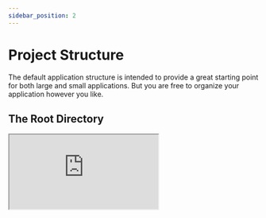 ```yaml
---
sidebar_position: 2
---
```


# Project Structure

The default application structure is intended to provide a great starting point for both large and small
applications. But you are free to organize your application however you like.

## The Root Directory

<iframe
src="https://codesandbox.io/embed/github/Aka-The-Archivist/aka.backend?module=/main.js&autoresize=1&moduleview=1&hidenavigation=1&editorsize=65&expanddevtools=1&theme=dark&view=editor&previewwindow=console"
style={{
width: "100%",
height: "500px",
border: "0",
borderRadius: "8px",
overflow: "hidden"
}}
/>

## /config

This folder contains all the configuration settings for your application, including database connections, server
settings, and other important options. These configurations are written in ES6 and are exported as an object, making it
easy to access and modify them throughout your code. By keeping your configuration settings in a separate folder, you
can easily manage different environments and deploy your application to various platforms with different configurations.

### /config/app.js

```js
export default {

    /**
     |--------------------------------------------------------------------------
     | Application Name
     |--------------------------------------------------------------------------
     |
     | This value is the name of your application. This value is used when the
     | framework needs to place the application's name in a notification or
     | any other location as required by the application or its packages.
     |
     */

    name: process.env.APP_NAME || 'aka backend',
```

This file contains all the configuration settings for your application, including the name of your application, the port
it runs on, and other settings that you may need to customize. These configurations can be used throughout your
application to ensure consistency and easy maintenance. You can also use this file to initialize any middleware or
libraries that your application needs to function properly. By keeping all the configuration settings in one place, you
can easily manage and maintain your application's behavior and performance.

### /config/policy.js

```js
export default {

    /**
     |--------------------------------------------------------------------------
     | Application origin
     |--------------------------------------------------------------------------
     |
     | This value is the origin of your application. This value is used when the
     | framework needs to place the application's origin in
     | any other location as required by the application or its packages.
     |
     */
    origin: ['http://127.0.0.1:3000'],
```

This file contains the CORS policy for your application, which specifies which origins are allowed to access your
application's resources. It also contains the allowed methods for both CORS and routing.

:::note
If you add or remove a method, such as POST, in this file, your application will no longer accept requests with that
method, even if you have routes that are set up to handle POST requests. This can be useful for enforcing security or
for limiting the methods that are allowed for a particular endpoint._
:::

### /config/session.js

```js
export default {

    /**
     |--------------------------------------------------------------------------
     | Application origin
     |--------------------------------------------------------------------------
     |
     | This value is part of your application. This value is used when the framework
     | needs to place this value in any other location as required
     | by the application or its packages.
     |
     */
    resave: false, // don't save session if unmodified
```

In the file, we have the configuration settings for the session middleware in Aka. The
express-session package is used to create a session middleware that persists session data between HTTP requests. This is
done by generating a unique session ID for each user and storing it as a cookie in the user's browser.

The configuration options include:

- secret: a string used to sign the session ID cookie to prevent tampering
- resave: a Boolean value that determines whether to save the session even if it was not modified during the request
- saveUninitialized: a Boolean value that determines whether to create a new session if there is no active session for
  the user
- cookie: an object that defines the session cookie settings, such as the cookie name, expiration time, and secure flag.

These settings can be customized to fit the specific needs of the application, such as setting a longer session timeout
or a more secure cookie.

### /config/use.js

```js
import helmet from "helmet";

export default {

    /**
     |--------------------------------------------------------------------------
     | helmet.js middleware
     |--------------------------------------------------------------------------
     |
     | security middleware that helps protect your web application
     | from several common attacks.
     */
    helmet: helmet()
```

This file contains all the middleware functions for Aka, the framework used by aka backend. These middleware
functions are injected into your application in the order they are added to this file. You can add or remove middleware
functions in this file to customize the behavior of your application.

Middleware functions can be used to handle requests and responses, parse data, authenticate users, and perform other
tasks that are necessary for your application
to function properly. By keeping all the middleware functions in one file, you can easily manage and modify your
application's behavior and ensure that it runs smoothly.

## /middlewares

The directory contains all the middleware functions that are loaded before any other middleware in the
application. This means that all default middleware functions exported from the files in this directory will be injected
into Aka using the app.use() method, making it easier to manage custom middleware functions.

:::note
It's worth noting that you can create subdirectories within the /middlewares directory to organize your middleware
functions even further.
:::

## /middlewares/index.js

```js
export default (req, res, next) => {
    // console.log(`${req.method} ${req.originalUrl}`);
    next();
}
```

In the file there is an example of a global middleware that logs the requests.

:::note
This middleware function uses the aka app.use() method to attach itself to every request before they are passed to
other middleware or routes. It logs the HTTP method, the URL, and the remote IP address of the incoming request.
:::

## /public

The folder contains all the files that are served by the server, such as CSS, images, videos, JavaScript, and
other static assets. These files are served using the default middleware provided by Aka, which can be configured in
the use.js file located in the config folder.

:::note
By default, the static middleware is used to serve static files.
:::

## /public/social-cards.png

Is an example file that can be found in the URL of the app, such as http://127.0.0.1:3000/social-cards.png. It is a file
that is stored in the public directory and can be accessed by anyone who has the URL of the file.

:::important
However, you need to activate it by removing the comments, just like all the optional middlewares in the use.js file of
the config.
:::

## /routes

This folder contains all the routes that will be loaded at the system level for your application. This folder contains
route files, where each file corresponds to a specific route, and the method chosen for export corresponds to the HTTP
method.

:::note
The index files are the base for the routes. For example, if you have a file named users/index.js, it will become the
base route "/users". If you export a "GET" function in the users/index.js file, you can make a GET request to "/users"
and retrieve the desired data.
:::

### routes/index.js

```js
/**
 *
 * @param req
 * @param res
 */
export default function get(req, res) {
    res.json({
        method: 'GET',
        message: 'Start from editing routes/index.js',
    })
}
```

This file contains the first route for your application, which is the root route ("/"). This file exports a constant
named "get", which is a function that takes the parameters "req", "res", and "next" (optional) and handles the incoming
HTTP GET request.

:::note
This file is an example of how to define a route in aka backend framework. By exporting a function that takes the
necessary parameters, you can define your routes and handle incoming requests. You can modify this file to include
additional routes or to modify the behavior of the root route.
:::

## /routes/hello

This folder contains an index.js file, which is the default file that the system responds to. If there is a file named
hello.js in this folder, the code inside the index.js file will still be executed instead of the code inside the
hello.js file. When you access the "/hello" route in your application, the system will look for an index.js file in the
/routes/hello folder and execute the code inside that file. By naming your file index.js, you can ensure that the system
responds to the correct file and executes the intended code.

:::note
By organizing your routes into separate folders like "/routes/hello", you can easily manage and maintain the behavior of
your application's routes. This makes it easy to add new routes, modify existing ones, or remove routes that are no
longer needed, all while maintaining a clear and organized structure for your application.
:::

### routes/hello/[id].js

```js
/**
 *
 * @param req
 * @param res
 */
export default function all(req, res) {

    const {id} = req.params; // get query params

    res.json({
        method: req.method,
        params: id,
        message: 'Start from editing routes/hello/[id].js',
    })
}
```

This file corresponds to a dynamic route, which means that it contains parameters that can be passed in as part of the
route. In this case, the parameter is "id", which is enclosed in square brackets to distinguish it from the rest of the
route.

:::info
For example, if you have a file named "hello/[id].js" in this folder, and you make a GET,POST,PATCH,DELETE request to "
/hello/params", the
system will capture "params" as the value of the "id" parameter and execute the code inside the file with the
appropriate parameter value.

:::

### routes/hello/index.js

```js
/**
 *
 * @param req
 * @param res
 */
export default function post(req, res) {

    const {...data} = req.body; // get post params

    res.json({
        method: 'POST',
        data: data,
        message: 'Start from editing routes/hello/index.js',
    })
}
```

This file contains an example of a POST route, which demonstrates how to handle POST requests and process parameters
passed in the request body, instead of as query parameters.

:::tip
In this file, you can see how to define a route that accepts a POST request and how to access the data passed in the
request body. By using the appropriate middleware and methods, you can parse the request body and extract the necessary
data to perform the intended operations.
:::

## /.env

This file contains environment variables that are specific to your project, such as API keys, database credentials, and
other sensitive information. These variables are loaded into your application at runtime and can be accessed through the
process.env object in your code. It's important to keep this file secure and not to commit it to your version control
system.

## /.env.example

This file is a template for your .env file and provides an example of the environment variables that your application
requires. This file is typically committed to your version control system so that other developers can see what
environment variables are needed for the project.

## /LICENSE.txt

This file contains the license for your project, which specifies the terms and conditions under which others can use,
modify, and distribute your project. There are many different types of licenses, each with its own set of rules and
restrictions, so it's important to choose a license that suits your needs and goals for the project. Including a license
in your project helps ensure that others can use and contribute to your project with clarity and transparency.

## /README.md

This file contains documentation for your project. Here you can provide information on how to install, use, and
contribute to your project, as well as provide instructions for deployment and other important information for users.

## /package-lock.json

This file is automatically generated when you install dependencies for your project through npm. It contains an exact
copy of the dependencies and versions used for your project, ensuring consistency across team members and across
different development environments.

## /package.json

This file contains information about your project, such as the package name, version, dependencies, build and test
scripts, and other useful information for running your project. You can also use this file to configure other settings,
such as project description, author, and license.

## /.gitignore

This file specifies the files and folders that should not be tracked by the Git version control system. Typically, this
file is used to exclude temporary files, log files, local configuration files, and other resources that are not strictly
necessary for the operation of the project and that may change frequently during development. This way, you can keep
your Git repository clean and organized.

## /main.js

```js
import {app} from "aka.providers"; // must init before all
import config from "./config/app.js";

/*
 |--------------------------------------------------------------------------
 | Start [aka.backend] application
 |--------------------------------------------------------------------------
 */
app.listen(config.port, () => {
    console.log(`${config.name} backend listening on port http://127.0.0.1:${config.port}`)
})
```

In the index.js file of your Aka backend project, you can find the code for starting the server. One important thing to
note is that if you are using the aka.provider package to manage environment variables, you need to import it before any
other package that may use those variables. This is to ensure that the environment variables are properly loaded before
they are accessed by other packages.

:::warning
Additionally, [aka.provider] package uses the dotenv package to load environment variables from a .env file in your
project's root directory. This file should not be committed to version control to prevent leaking sensitive information.
Instead, you should provide a .env.example file that contains sample environment variable values for other developers to
reference.
:::